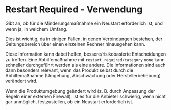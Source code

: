 # Restart Required - Verwendung

Gibt an, ob für die Minderungsmaßnahme ein Neustart erforderlich ist, und wenn ja, in welchem Umfang.

Dies ist wichtig, da in einigen Fällen, in denen Verbindungen bestehen, der Geltungsbereich über einen einzelnen Rechner hinausgehen kann.

Diese Information kann dabei helfen, bessere/risikobasierte Entscheidungen zu treffen.
Eine Abhilfemaßnahme mit `restart_required/category` `none` kann schneller durchgeführt werden als eine andere.
Die Informationen sind auch dann besonders relevant, wenn das Produkt selbst durch die Abhilfemaßnahme (Umgehung, Abschwächung oder Herstellerbehebung) verändert wird.

Wenn die Produktumgebung geändert wird (z. B. durch Anpassung der Regeln einer externen Firewall), ist es für die Anbieter schwierig, wenn nicht gar unmöglich, festzustellen, ob ein Neustart erforderlich ist.
